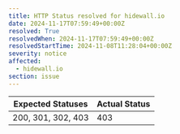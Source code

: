 ```yaml
---
title: HTTP Status resolved for hidewall.io
date: 2024-11-17T07:59:49+00:00Z
resolved: True
resolvedWhen: 2024-11-17T07:59:49+00:00Z
resolvedStartTime: 2024-11-08T11:28:04+00:00Z
severity: notice
affected:
  - hidewall.io
section: issue
---
```


| Expected Statuses | Actual Status  |
|-------------------|----------------|
| 200, 301, 302, 403 | 403 |
